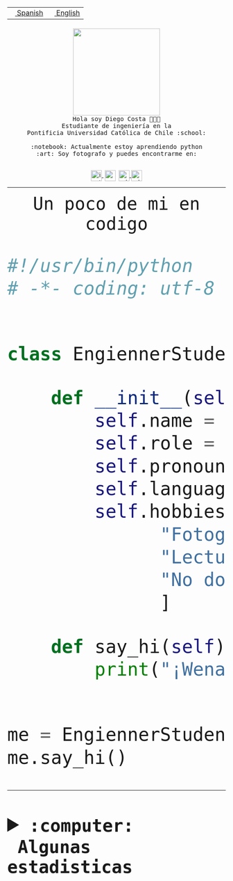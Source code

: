 <table border="0"  align="right">
 <tr><td><a href="README.md"><img src="https://upload.wikimedia.org/wikipedia/commons/thumb/8/89/Bandera_de_Espa%C3%B1a.svg/1200px-Bandera_de_Espa%C3%B1a.svg.png" height="10"> Spanish</a></td>
 <td><a href="README.en.md"><img src="https://upload.wikimedia.org/wikipedia/commons/a/a4/Flag_of_the_United_States.svg" height="10"> English</a></td></tr>
</table><br><br><br>


<p align="center">
  <img src="https://github.com/diegocostares/diegocostares/blob/main/Images/aaa2.gif?raw=true" height="200px" weight="200px">
  <br><samp>
    Hola soy Diego Costa 👨🏻‍💻<br>
    Estudiante de ingeniería en la <br>
    Pontificia Universidad Católica de Chile :school:<br>
  <br>
    :notebook: Actualmente estoy aprendiendo python <br>
    :art: Soy fotografo y puedes encontrarme en: <br>
  <br></samp>
  
</p>

<p align="center">
   <a href="https://instagram.com/diegocosta_no" target="blank">
    <img 
    align="center" src="https://cdn.jsdelivr.net/npm/simple-icons@3.0.1/icons/instagram.svg" alt="instagram" height="25px" width="25px" />
  </a>
  <a style="border: 3px solid; color: white;"href="https://t.me/diegocosta_no" target="blank">
  <img
  align="center" alt="Telegram" width="25px" src="https://icons-for-free.com/iconfiles/png/512/Telegram-1324888767380505522.png" />
</a>
<a href="https://api.whatsapp.com/send?phone=56971897835&text=Hola!" target="blank">
  <img
  align="center" alt="wtsp" width="25px" src="https://img.icons8.com/pastel-glyph/2x/whatsapp--v2.png" />
</a>
<a href="https://www.linkedin.com/in/diego-costa-786249213/" target="blank">
  <img
  align="center" alt="wtsp" width="25px" src="https://img.icons8.com/metro/452/linkedin.png" />
</a>

  </a>
</p>

---


<p align="center"><font size="25"><samp>Un poco de mi en codigo</samp></front></p>


```python
#!/usr/bin/python
# -*- coding: utf-8 -*-


class EngiennerStudent:

    def __init__(self):
        self.name = "Diego Costa"
        self.role = "Estudiante"
        self.pronouns = "he/him"
        self.language_spoken = ["es_CL", "en_US"]
        self.hobbies = [
              "Fotografia",
              "Lectura",
              "No dormir",
              ]

    def say_hi(self):
        print("¡Wena mundo!")


me = EngiennerStudent()
me.say_hi()
```
---
<details>
  <summary><b><samp>:computer: &nbsp;Algunas estadisticas</samp></b></summary>
  <br/></p>

<!--START_SECTION:waka-->
![Code Time](http://img.shields.io/badge/Code%20Time-935%20hrs%205%20mins-blue)

**Soy nocturno 🦉** 

```text
🌞 Mañana                 9 commits           ░░░░░░░░░░░░░░░░░░░░░░░░░   00.34 % 
🌆 Día                    795 commits         ████████░░░░░░░░░░░░░░░░░   30.21 % 
🌃 Tarde                  1148 commits        ███████████░░░░░░░░░░░░░░   43.62 % 
🌙 Noche                  680 commits         ██████░░░░░░░░░░░░░░░░░░░   25.84 % 
```
📅 **Soy más productivo los Martes** 

```text
Lunes                    407 commits         ████░░░░░░░░░░░░░░░░░░░░░   15.46 % 
Martes                   523 commits         █████░░░░░░░░░░░░░░░░░░░░   19.87 % 
Miércoles                331 commits         ███░░░░░░░░░░░░░░░░░░░░░░   12.58 % 
Jueves                   361 commits         ███░░░░░░░░░░░░░░░░░░░░░░   13.72 % 
Viernes                  405 commits         ████░░░░░░░░░░░░░░░░░░░░░   15.39 % 
Sábado                   223 commits         ██░░░░░░░░░░░░░░░░░░░░░░░   08.47 % 
Domingo                  382 commits         ████░░░░░░░░░░░░░░░░░░░░░   14.51 % 
```


📊 **Esta semana me dediqué a** 

```text
🐱‍💻 Proyectos: 
github-actions           8 hrs 56 mins       ███████░░░░░░░░░░░░░░░░░░   26.70 % 
2023-1-S4-Grupo2-Scraper 8 hrs 14 mins       ██████░░░░░░░░░░░░░░░░░░░   24.58 % 
2023-1-S4-Grupo2-IA      5 hrs 1 min         ████░░░░░░░░░░░░░░░░░░░░░   14.98 % 
2023-1-S4-Grupo2-Backend 2 hrs 43 mins       ██░░░░░░░░░░░░░░░░░░░░░░░   08.12 % 
rails_docker_compose_psql2 hrs 34 mins       ██░░░░░░░░░░░░░░░░░░░░░░░   07.67 % 
```


 Last Updated on 17/05/2023 06:23:34 UTC
<!--END_SECTION:waka-->
  
  

<p align="center"> <img src="https://github-readme-stats.vercel.app/api?username=diegocostares&show_icons=true&theme=ayu-mirage" alt="abhisheknaiidu" /></p>
 
</details>
